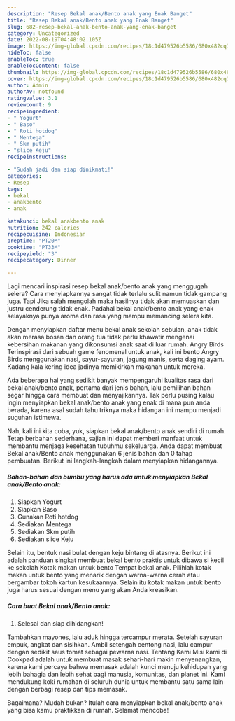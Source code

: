 ```yaml
---
description: "Resep Bekal anak/Bento anak yang Enak Banget"
title: "Resep Bekal anak/Bento anak yang Enak Banget"
slug: 682-resep-bekal-anak-bento-anak-yang-enak-banget
category: Uncategorized
date: 2022-08-19T04:48:02.105Z
image: https://img-global.cpcdn.com/recipes/18c1d479526b5586/680x482cq70/bekal-anakbento-anak-foto-resep-utama.jpg
hideToc: false
enableToc: true
enableTocContent: false
thumbnail: https://img-global.cpcdn.com/recipes/18c1d479526b5586/680x482cq70/bekal-anakbento-anak-foto-resep-utama.jpg
cover: https://img-global.cpcdn.com/recipes/18c1d479526b5586/680x482cq70/bekal-anakbento-anak-foto-resep-utama.jpg
author: Admin
authorAv: notfound
ratingvalue: 3.1
reviewcount: 9
recipeingredient:
- " Yogurt"
- " Baso"
- " Roti hotdog"
- " Mentega"
- " Skm putih"
- "slice Keju"
recipeinstructions:

- "Sudah jadi dan siap dinikmati!"
categories:
- Resep
tags:
- bekal
- anakbento
- anak

katakunci: bekal anakbento anak 
nutrition: 242 calories
recipecuisine: Indonesian
preptime: "PT20M"
cooktime: "PT33M"
recipeyield: "3"
recipecategory: Dinner

---
```



Lagi mencari inspirasi resep bekal anak/bento anak yang menggugah selera? Cara menyiapkannya sangat tidak terlalu sulit namun tidak gampang juga. Tapi Jika salah mengolah maka hasilnya tidak akan memuaskan dan justru cenderung tidak enak. Padahal bekal anak/bento anak yang enak selayaknya punya aroma dan rasa yang mampu memancing selera kita.


Dengan menyiapkan daftar menu bekal anak sekolah sebulan, anak tidak akan merasa bosan dan orang tua tidak perlu khawatir mengenai kebersihan makanan yang dikonsumsi anak saat di luar rumah. Angry Birds Terinspirasi dari sebuah game fenomenal untuk anak, kali ini bento Angry Birds menggunakan nasi, sayur-sayuran, jagung manis, serta daging ayam. Kadang kala kering idea jadinya memikirkan makanan untuk mereka.

Ada beberapa hal yang sedikit banyak mempengaruhi kualitas rasa dari bekal anak/bento anak, pertama dari jenis bahan, lalu pemilihan bahan segar hingga cara membuat dan menyajikannya. Tak perlu pusing kalau ingin menyiapkan bekal anak/bento anak yang enak di mana pun anda berada, karena asal sudah tahu triknya maka hidangan ini mampu menjadi suguhan istimewa.


Nah, kali ini kita coba, yuk, siapkan bekal anak/bento anak sendiri di rumah. Tetap berbahan sederhana, sajian ini dapat memberi manfaat untuk membantu menjaga kesehatan tubuhmu sekeluarga. Anda dapat membuat Bekal anak/Bento anak menggunakan 6 jenis bahan dan 0 tahap pembuatan. Berikut ini langkah-langkah dalam menyiapkan hidangannya.

<!--inarticleads1-->

##### Bahan-bahan dan bumbu yang harus ada untuk menyiapkan Bekal anak/Bento anak:

1. Siapkan  Yogurt
1. Siapkan  Baso
1. Gunakan  Roti hotdog
1. Sediakan  Mentega
1. Sediakan  Skm putih
1. Sediakan slice Keju


Selain itu, bentuk nasi bulat dengan keju bintang di atasnya. Berikut ini adalah panduan singkat membuat bekal bento praktis untuk dibawa si kecil ke sekolah Kotak makan untuk bento Tempat bekal anak. Pilihlah kotak makan untuk bento yang menarik dengan warna-warna cerah atau bergambar tokoh kartun kesukaannya. Selain itu kotak makan untuk bento juga harus sesuai dengan menu yang akan Anda kreasikan. 

<!--inarticleads2-->

##### Cara buat Bekal anak/Bento anak:


1. Selesai dan siap dihidangkan!

Tambahkan mayones, lalu aduk hingga tercampur merata. Setelah sayuran empuk, angkat dan sisihkan. Ambil setengah centong nasi, lalu campur dengan sedikit saus tomat sebagai pewarna nasi. Tentang Kami Misi kami di Cookpad adalah untuk membuat masak sehari-hari makin menyenangkan, karena kami percaya bahwa memasak adalah kunci menuju kehidupan yang lebih bahagia dan lebih sehat bagi manusia, komunitas, dan planet ini. Kami mendukung koki rumahan di seluruh dunia untuk membantu satu sama lain dengan berbagi resep dan tips memasak. 

Bagaimana? Mudah bukan? Itulah cara menyiapkan bekal anak/bento anak yang bisa kamu praktikkan di rumah. Selamat mencoba!

